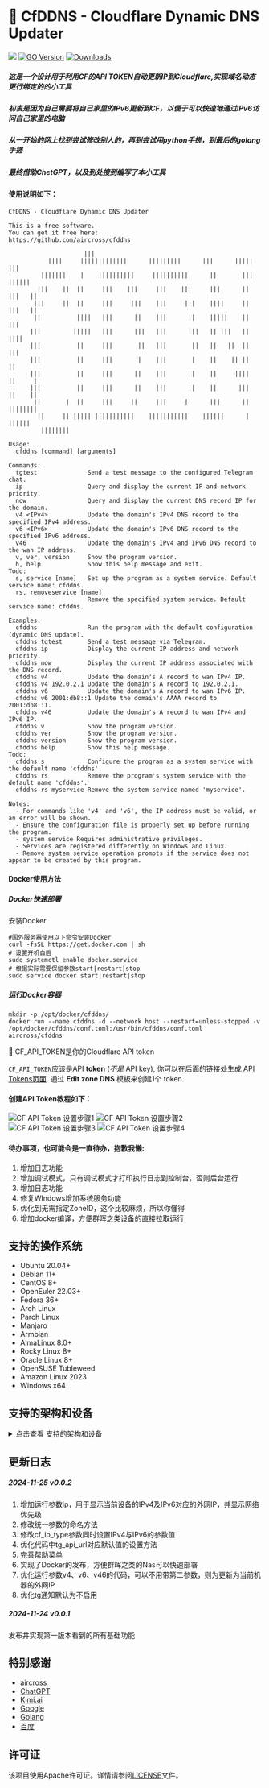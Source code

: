 # 🌟 CfDDNS - Cloudflare Dynamic DNS Updater
[![](https://img.shields.io/github/v/release/aircross/cfddns.svg)](https://github.com/aircross/cfddns/releases)
[![GO Version](https://img.shields.io/github/go-mod/go-version/aircross/cfddns.svg)](#)
[![Downloads](https://img.shields.io/github/downloads/aircross/cfddns/total.svg)](#)
##### 这是一个设计用于利用CF的API TOKEN自动更新IP到Cloudflare,实现域名动态更行绑定的的小工具
##### 初衷是因为自己需要将自己家里的IPv6更新到CF，以便于可以快速地通过IPv6访问自己家里的电脑
##### 从一开始的网上找到尝试修改别人的，再到尝试用python手搓，到最后的golang手搓
##### 最终借助ChetGPT，以及到处搜到编写了本小工具
  
#### 使用说明如下：
```shell
CfDDNS - Cloudflare Dynamic DNS Updater

This is a free software.
You can get it free here:
https://github.com/aircross/cfddns

                     |||                                                         
           ||||     |||||||||||||      |||||||||      |||      |||||     |||     
         |||||||    |    ||||||||||     ||||||||||      ||       |||   ||||||    
        |||    ||  ||     |||    |||     |||    |||     |||      ||   |||   ||   
       |||     ||  ||     |||     |||    |||     |||    ||||     ||   |||   ||   
       ||          ||||   |||      ||    |||      ||    |||||    ||    |||       
      |||         |||||   |||      |||   |||      |||   || |||   ||     ||||     
      |||          ||     |||       ||   |||       ||   ||   ||  ||       |||    
      |||          ||     |||       |    |||       |    ||    || ||         ||   
      |||          ||     |||      ||    |||      ||    ||     ||||   ||     |   
      |||          ||     |||      ||    |||      ||    ||      |||   ||    ||   
       ||       |  ||     |||     ||     |||     ||     |||      ||   ||||||||   
        ||     || ||||| |||||||||||    |||||||||||    ||||||      |    ||||||    
         ||||||||                                                                                                       

Usage:
  cfddns [command] [arguments]

Commands:
  tgtest              Send a test message to the configured Telegram chat.
  ip                  Query and display the current IP and network priority.
  now                 Query and display the current DNS record IP for the domain.
  v4 <IPv4>           Update the domain's IPv4 DNS record to the specified IPv4 address.
  v6 <IPv6>           Update the domain's IPv6 DNS record to the specified IPv6 address.
  v46                 Update the domain's IPv4 and IPv6 DNS record to the wan IP address.
  v, ver, version     Show the program version.
  h, help             Show this help message and exit.
Todo:
  s, service [name]   Set up the program as a system service. Default service name: cfddns.
  rs, removeservice [name]
                      Remove the specified system service. Default service name: cfddns.

Examples:
  cfddns              Run the program with the default configuration (dynamic DNS update).
  cfddns tgtest       Send a test message via Telegram.
  cfddns ip           Display the current IP address and network priority.
  cfddns now          Display the current IP address associated with the DNS record.
  cfddns v4           Update the domain's A record to wan IPv4 IP.
  cfddns v4 192.0.2.1 Update the domain's A record to 192.0.2.1.
  cfddns v6           Update the domain's A record to wan IPv6 IP.
  cfddns v6 2001:db8::1 Update the domain's AAAA record to 2001:db8::1.
  cfddns v46          Update the domain's A record to wan IPv4 and IPv6 IP.
  cfddns v            Show the program version.
  cfddns ver          Show the program version.
  cfddns version      Show the program version.
  cfddns help         Show this help message.
Todo: 
  cfddns s            Configure the program as a system service with the default name 'cfddns'.
  cfddns rs           Remove the program's system service with the default name 'cfddns'.
  cfddns rs myservice Remove the system service named 'myservice'.

Notes:
  - For commands like 'v4' and 'v6', the IP address must be valid, or an error will be shown.
  - Ensure the configuration file is properly set up before running the program.
  - system service Requires administrative privileges.
  - Services are registered differently on Windows and Linux.
  - Remove system service operation prompts if the service does not appear to be created by this program.
```
  
#### Docker使用方法
##### Docker快速部署
安装Docker
```
#国外服务器使用以下命令安装Docker
curl -fsSL https://get.docker.com | sh
# 设置开机自启
sudo systemctl enable docker.service
# 根据实际需要保留参数start|restart|stop
sudo service docker start|restart|stop
```

##### 运行Docker容器
```
mkdir -p /opt/docker/cfddns/
docker run --name cfddns -d --network host --restart=unless-stopped -v /opt/docker/cfddns/conf.toml:/usr/bin/cfddns/conf.toml  aircross/cfddns
```

🔑 CF_API_TOKEN是你的Cloudflare API token
  
`CF_API_TOKEN`应该是API **token** (_不是_ API key), 你可以在后面的链接处生成 [API Tokens页面](https://dash.cloudflare.com/profile/api-tokens). 通过 **Edit zone DNS** 模板来创建1个 token. 

#### 创建API Token教程如下：

<picture>
  <source media="(prefers-color-scheme: dark)" srcset="./assets/images/api-tokens-1.png">
  <img alt="CF API Token 设置步骤1" src="./assets/images/api-tokens-1.png">
</picture>
<picture>
  <source media="(prefers-color-scheme: dark)" srcset="./assets/images/api-tokens-2.png">
  <img alt="CF API Token 设置步骤2" src="./assets/images/api-tokens-2.png">
</picture>
<picture>
  <source media="(prefers-color-scheme: dark)" srcset="./assets/images/api-tokens-3.png">
  <img alt="CF API Token 设置步骤3" src="./assets/images/api-tokens-3.png">
</picture>
<picture>
  <source media="(prefers-color-scheme: dark)" srcset="./assets/images/api-tokens-4.png">
  <img alt="CF API Token 设置步骤4" src="./assets/images/api-tokens-4.png">
</picture>

#### 待办事项，也可能会是一直待办，抱歉我懒:
1. 增加日志功能
2. 增加调试模式，只有调试模式才打印执行日志到控制台，否则后台运行
3. 增加日志功能
4. 修复WIndows增加系统服务功能
5. 优化到无需指定ZoneID，这个比较麻烦，所以你懂得
6. 增加docker编译，方便群晖之类设备的直接拉取运行

## 支持的操作系统

- Ubuntu 20.04+
- Debian 11+
- CentOS 8+
- OpenEuler 22.03+
- Fedora 36+
- Arch Linux
- Parch Linux
- Manjaro
- Armbian
- AlmaLinux 8.0+
- Rocky Linux 8+
- Oracle Linux 8+
- OpenSUSE Tubleweed
- Amazon Linux 2023
- Windows x64

## 支持的架构和设备
<details>
  <summary>点击查看 支持的架构和设备</summary>

我们的平台提供与各种架构和设备的兼容性，确保在各种计算环境中的灵活性。以下是我们支持的关键架构：

- **amd64**: 这种流行的架构是个人计算机和服务器的标准，可以无缝地适应大多数现代操作系统。

- **x86 / i386**: 这种架构在台式机和笔记本电脑中被广泛采用，得到了众多操作系统和应用程序的广泛支持，包括但不限于 Windows、macOS 和 Linux 系统。

- **armv8 / arm64 / aarch64**: 这种架构专为智能手机和平板电脑等当代移动和嵌入式设备量身定制，以 Raspberry Pi 4、Raspberry Pi 3、Raspberry Pi Zero 2/Zero 2 W、Orange Pi 3 LTS 等设备为例。

- **armv7 / arm / arm32**: 作为较旧的移动和嵌入式设备的架构，它仍然广泛用于Orange Pi Zero LTS、Orange Pi PC Plus、Raspberry Pi 2等设备。
</details>

## 更新日志

##### 2024-11-25 v0.0.2
1. 增加运行参数ip，用于显示当前设备的IPv4及IPv6对应的外网IP，并显示网络优先级
2. 修改统一参数的命名方法
3. 修改cf_ip_type参数同时设置IPv4与IPv6的参数值
4. 优化代码中tg_api_url对应默认值的设置方法
5. 完善帮助菜单
6. 实现了Docker的发布，方便群晖之类的Nas可以快速部署
7. 优化运行参数v4、v6、v46的代码，可以不用带第二参数，则为更新为当前机器的外网IP
8. 优化tg通知默认为不启用

##### 2024-11-24 v0.0.1
发布并实现第一版本看到的所有基础功能

## 特别感谢

- [aircross](https://github.com/aircross/)
- [ChatGPT](https://chatgpt.com/)
- [Kimi.ai](https://kimi.moonshot.cn/)
- [Google](https://google.com/)
- [Golang](https://go.dev/)
- [百度](https://baidu.com/)

## 许可证

[](https://github.com/RandallAnjie/EmbyController#%E8%AE%B8%E5%8F%AF%E8%AF%81)

该项目使用Apache许可证。详情请参阅[LICENSE](https://github.com/RandallAnjie/EmbyController/blob/main/LICENSE)文件。
